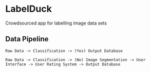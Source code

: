 # LabelDuck
Crowdsourced app for labelling image data sets

## Data Pipeline

`Raw Data -> Classification -> (Yes) Output Database `

`Raw Data -> Classification -> (No) Image Segmentation -> User Interface -> User Rating System -> Output Database`
